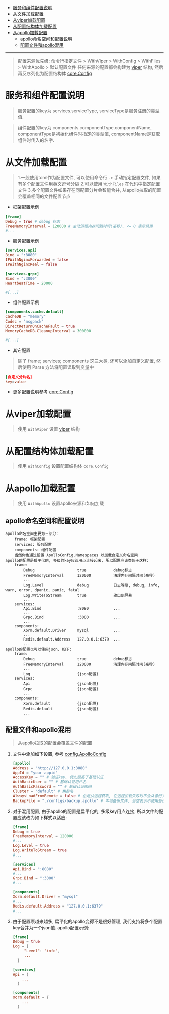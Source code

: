 
<!-- TOC -->

- [服务和组件配置说明](#%E6%9C%8D%E5%8A%A1%E5%92%8C%E7%BB%84%E4%BB%B6%E9%85%8D%E7%BD%AE%E8%AF%B4%E6%98%8E)
- [从文件加载配置](#%E4%BB%8E%E6%96%87%E4%BB%B6%E5%8A%A0%E8%BD%BD%E9%85%8D%E7%BD%AE)
- [从viper加载配置](#%E4%BB%8Eviper%E5%8A%A0%E8%BD%BD%E9%85%8D%E7%BD%AE)
- [从配置结构体加载配置](#%E4%BB%8E%E9%85%8D%E7%BD%AE%E7%BB%93%E6%9E%84%E4%BD%93%E5%8A%A0%E8%BD%BD%E9%85%8D%E7%BD%AE)
- [从apollo加载配置](#%E4%BB%8Eapollo%E5%8A%A0%E8%BD%BD%E9%85%8D%E7%BD%AE)
    - [apollo命名空间和配置说明](#apollo%E5%91%BD%E5%90%8D%E7%A9%BA%E9%97%B4%E5%92%8C%E9%85%8D%E7%BD%AE%E8%AF%B4%E6%98%8E)
    - [配置文件和apollo混用](#%E9%85%8D%E7%BD%AE%E6%96%87%E4%BB%B6%E5%92%8Capollo%E6%B7%B7%E7%94%A8)

<!-- /TOC -->
---

> 配置来源优先级: 命令行指定文件 > WithViper > WithConfig > WithFiles > WithApollo > 默认配置文件
> 任何来源的配置都会构建为 [viper](https://github.com/spf13/viper) 结构, 然后再反序列化为配置结构体 [core.Config](../core/config.go)

# 服务和组件配置说明

> 服务配置的key为 services.serviceType, serviceType是服务注册的类型值.

> 组件配置的key为 components.componentType.componentName, componentType是初始化组件时指定的类型值, componentName是获取组件时传入的名字.

# 从文件加载配置

> 1.一般使用toml作为配置文件, 可以使用命令行 `-c` 手动指定配置文件, 如果有多个配置文件用英文逗号分隔
> 2.可以使用 `WithFiles` 在代码中指定配置文件
> 3.多个配置文件如果存在同配置分片会智能合并, 从apollo拉取的配置会覆盖相同的文件配置节点

+ 框架配置示例
```toml
[frame]
Debug = true # debug 标志
FreeMemoryInterval = 120000 # 主动清理内存间隔时间(毫秒), <= 0 表示禁用
#...
```

+ 服务配置示例
```toml
[services.api]
Bind = ":8080"
IPWithNginxForwarded = false
IPWithNginxReal = false

[services.grpc]
Bind = ":3000"
HeartbeatTime = 20000

#[...]
```

+ 组件配置示例
```toml
[components.cache.default]
CacheDB = "memory"
Codec = "msgpack"
DirectReturnOnCacheFault = true
MemoryCacheDB.CleanupInterval = 300000

#[...]
```

+ 其它配置

> 除了 frame; services; components 这三大类, 还可以添加自定义配置, 然后使用 Parse 方法将配置读取到变量中

```toml
[自定义分片名]
key=value
```

+ 更多配置说明参考 [core.Config](../core/config.go)

# 从viper加载配置

> 使用 `WithViper` 设置 [viper](https://github.com/spf13/viper) 结构

# 从配置结构体加载配置

> 使用 `WithConfig` 设置配置结构体 `core.Config`

# 从apollo加载配置

> 使用 `WithApollo` 设置apollo来源和如何加载

## apollo命名空间和配置说明

```text
apollo命名空间主要为三部分:
    frame: 框架配置
    services: 服务配置
    components: 组件配置
    当然你也通过设置 ApolloConfig.Namespaces 以加载自定义命名空间
apollo的配置是扁平化的, 多级的key应该用点连接起来, 所以配置应该类似于这样:
    frame:
        Debug                   true            debug标志
        FreeMemoryInterval      120000          清理内存间隔时间(毫秒)
        ...
        Log.Level               debug           日志等级, debug, info, warn, error, dpanic, panic, fatal
        Log.WriteToStream       true            输出到屏幕
        ...
    services:
        Api.Bind                :8080           ...
        ...
        Grpc.Bind               :3000           ...
        ...
    components:
        Xorm.default.Driver     mysql           ...
        ...
        Redis.default.Address   127.0.0.1:6379  ...
        ...
apollo的配置也可以使用json, 如下:
    frame:
        Debug                   true            debug标志
        FreeMemoryInterval      120000          清理内存间隔时间(毫秒)
        ...
        Log                     {json配置}
    services:
        Api                     {json配置}
        Grpc                    {json配置}
        ...
    components:
        Xorm.default            {json配置}
        Redis.default           {json配置}
        ...
```

## 配置文件和apollo混用

> 从apollo拉取的配置会覆盖文件的配置

1. 文件中添加如下设置, 参考 [config.ApolloConfig](./apollo.go)

    ```toml
    [apollo]
    Address = "http://127.0.0.1:8080"
    AppId = "your-appid"
    AccessKey = "" # 验证key, 优先级高于基础认证
    AuthBasicUser = "" # 基础认证用户名
    AuthBasicPassword = "" # 基础认证密码
    Cluster = "default" # 集群名
    AlwaysLoadFromRemote = false # 总是从远程获取, 在远程加载失败时不会从备份文件加载, 这将导致无法启动app
    BackupFile = "./configs/backup.apollo" # 本地备份文件, 留空表示不使用备份
    ```

2. 对于混用配置, 由于apollo的配置是扁平化的, 多级key用点连接, 所以文件的配置应该改为如下样式以适应:

    ```toml
    [frame]
    Debug = true
    FreeMemoryInterval = 120000
    #...
    Log.Level = true
    Log.WriteToStream = true
    #...

    [services]
    Api.Bind = ":8080"
    #...
    Grpc.Bind = ":3000"
    #...

    [components]
    Xorm.default.Driver = "mysql"
    #...
    Redis.default.Address = "127.0.0.1:6379"
    #...
    ```

3. 由于配置项越来越多, 扁平化的apollo变得不是很好管理, 我们支持将多个配置key合并为一个json值. apollo配置示例:
    ```toml
    [frame]
    Debug = true
    Log = {
         "Level": "info",
         ...
      }
    
    [services]
    Api = {
        ...
      }
    
    [components]
    Xorm.default = {
        ...
      }
    ```
